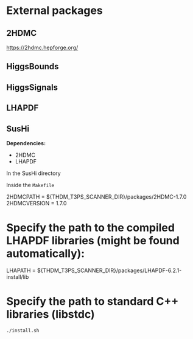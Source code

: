 # External packages


## 2HDMC

https://2hdmc.hepforge.org/



## HiggsBounds



## HiggsSignals




## LHAPDF





## SusHi


**Dependencies:**
- 2HDMC
- LHAPDF

In the SusHi directory

Inside the `Makefile`


2HDMCPATH = ${THDM_T3PS_SCANNER_DIR}/packages/2HDMC-1.7.0
2HDMCVERSION = 1.7.0
# Specify the path to the compiled LHAPDF libraries (might be found automatically):
LHAPATH = ${THDM_T3PS_SCANNER_DIR}/packages/LHAPDF-6.2.1-install/lib
# Specify the path to standard C++ libraries (libstdc)


`./install.sh`
